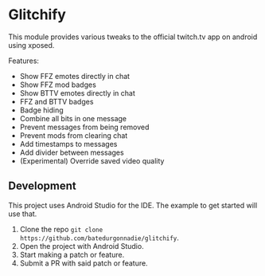 # Glitchify

This module provides various tweaks to the official twitch.tv app on android using xposed.

Features:
- Show FFZ emotes directly in chat
- Show FFZ mod badges
- Show BTTV emotes directly in chat
- FFZ and BTTV badges
- Badge hiding
- Combine all bits in one message
- Prevent messages from being removed
- Prevent mods from clearing chat
- Add timestamps to messages
- Add divider between messages
- (Experimental) Override saved video quality

## Development

This project uses Android Studio for the IDE.  The example to get started will use that.

1. Clone the repo `git clone https://github.com/batedurgonnadie/glitchify`.
2. Open the project with Android Studio.
3. Start making a patch or feature.
4. Submit a PR with said patch or feature.

